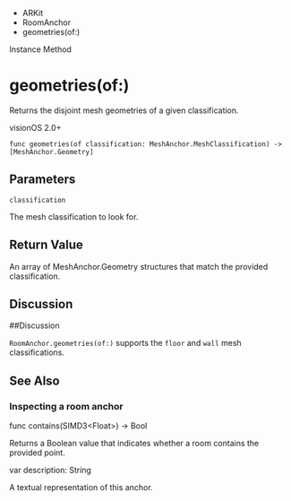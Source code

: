

- ARKit
- RoomAnchor
-  geometries(of:) 

Instance Method

# geometries(of:)

Returns the disjoint mesh geometries of a given classification.

visionOS 2.0+

``` source
func geometries(of classification: MeshAnchor.MeshClassification) -> [MeshAnchor.Geometry]
```

## Parameters 

`classification`  

The mesh classification to look for.

## Return Value

An array of MeshAnchor.Geometry structures that match the provided classification.

## Discussion

\##Discussion

`RoomAnchor.geometries(of:)` supports the `floor` and `wall` mesh classifications.

## See Also

### Inspecting a room anchor

func contains(SIMD3&lt;Float>) -> Bool

Returns a Boolean value that indicates whether a room contains the provided point.

var description: String

A textual representation of this anchor.

